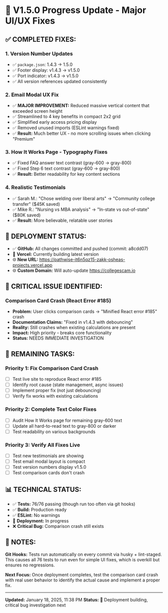 # 🚀 V1.5.0 Progress Update - Major UI/UX Fixes

## ✅ COMPLETED FIXES:

### 1. **Version Number Updates**

- ✅ `package.json`: 1.4.3 → 1.5.0
- ✅ Footer display: v1.4.3 → v1.5.0
- ✅ Port indicator: v1.4.3 → v1.5.0
- ✅ All version references updated consistently

### 2. **Email Modal UX Fix**

- ✅ **MAJOR IMPROVEMENT:** Reduced massive vertical content that exceeded screen height
- ✅ Streamlined to 4 key benefits in compact 2x2 grid
- ✅ Simplified early access pricing display
- ✅ Removed unused imports (ESLint warnings fixed)
- ✅ **Result:** Much better UX - no more scrolling issues when clicking "Premium"

### 3. **How It Works Page - Typography Fixes**

- ✅ Fixed FAQ answer text contrast (gray-600 → gray-800)
- ✅ Fixed Step 6 text contrast (gray-600 → gray-800)
- ✅ **Result:** Better readability for key content sections

### 4. **Realistic Testimonials**

- ✅ Sarah M.: "Chose welding over liberal arts" → "Community college transfer" ($45K saved)
- ✅ Mike R.: "Nursing vs MBA analysis" → "In-state vs out-of-state" ($80K saved)
- ✅ **Result:** More believable, relatable user stories

## 🔄 DEPLOYMENT STATUS:

- ✅ **GitHub:** All changes committed and pushed (commit: a8cdd07)
- 🔄 **Vercel:** Currently building latest version
- 🌐 **New URL:** https://pathwise-it6n5qz15-zakk-osheas-projects.vercel.app
- 🌐 **Custom Domain:** Will auto-update https://collegescam.io

## 🚨 CRITICAL ISSUE IDENTIFIED:

### **Comparison Card Crash (React Error #185)**

- **Problem:** User clicks comparison cards → "Minified React error #185" crash
- **Documentation Claims:** "Fixed in v1.4.3 with debouncing"
- **Reality:** Still crashes when existing calculations are present
- **Impact:** High priority - breaks core functionality
- **Status:** NEEDS IMMEDIATE INVESTIGATION

## 🎯 REMAINING TASKS:

### Priority 1: **Fix Comparison Card Crash**

- [ ] Test live site to reproduce React error #185
- [ ] Identify root cause (state management, async issues)
- [ ] Implement proper fix (not just debouncing)
- [ ] Verify fix works with existing calculations

### Priority 2: **Complete Text Color Fixes**

- [ ] Audit How It Works page for remaining gray-600 text
- [ ] Update all hard-to-read text to gray-800 or darker
- [ ] Test readability on various backgrounds

### Priority 3: **Verify All Fixes Live**

- [ ] Test new testimonials are showing
- [ ] Test email modal layout is compact
- [ ] Test version numbers display v1.5.0
- [ ] Test comparison cards don't crash

## 📊 TECHNICAL STATUS:

- ✅ **Tests:** 76/76 passing (though run too often via git hooks)
- ✅ **Build:** Production ready
- ✅ **ESLint:** No warnings
- 🔄 **Deployment:** In progress
- ❌ **Critical Bug:** Comparison crash still exists

## 📝 NOTES:

**Git Hooks:** Tests run automatically on every commit via husky + lint-staged. This causes all 76 tests to run even for simple UI fixes, which is overkill but ensures no regressions.

**Next Focus:** Once deployment completes, test the comparison card crash with real user behavior to identify the actual cause and implement a proper fix.

---

**Updated:** January 18, 2025, 11:38 PM
**Status:** 🔄 Deployment building, critical bug investigation next

